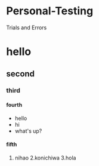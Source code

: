 # Personal-Testing
Trials and Errors
# hello
## second
### third
#### fourth
- hello
- hi
- what's up?
#### fifth
1. nihao
2.konichiwa
3.hola
